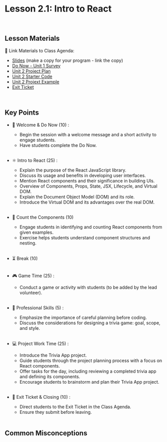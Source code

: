 # Lesson 2.1: Intro to React

<br>

## Lesson Materials

📖 Link Materials to Class Agenda:
- [Slides](https://docs.google.com/presentation/d/12DHAWTK9gPYoZkD0Ry_OHBCo38iJMjMYTNnqGum-hYk/edit?usp=sharing) (make a copy for your program - link the copy)
- [Do Now - Unit 1 Survey](https://forms.gle/Qr2GoYs7JqASyVwW8)
- [Unit 2 Project Plan](https://docs.google.com/document/d/19vMZ4mt0Qv0xn42BaK-Lo67ufpCPt2X0kvzaAU2UEGU/edit?usp=sharing)
- [Unit 2 Starter Code](https://github.com/itscodenation/flw2-trivia-23-24-starter)
- [Unit 2 Projext Example](https://csb-etsuz6.netlify.app/)
- [Exit Ticket](https://forms.gle/Wt63zfCcQvvWZ7c39)

<br>

## Key Points

- 👋 Welcome & Do Now (10) :
    - Begin the session with a welcome message and a short activity to engage students.
    - Have students complete the Do Now.<br><br>

- ⚛ Intro to React (25) :
    - Explain the purpose of the React JavaScript library.
    - Discuss its usage and benefits in developing user interfaces.
    - Mention React components and their significance in building UIs.
    - Overview of Components, Props, State, JSX, Lifecycle, and Virtual DOM.
    - Explain the Document Object Model (DOM) and its role.
    - Introduce the Virtual DOM and its advantages over the real DOM.<br><br>

- 🔢 Count the Components (10)
    - Engage students in identifying and counting React components from given examples.
    - Exercise helps students understand component structures and nesting.<br><br>

- ⏳ Break (10)<br><br>

- 🎮 Game Time (25) :
    - Conduct a game or activity with students (to be added by the lead volunteer).<br><br>

- 🧐 Professional Skills (5) :
    - Emphasize the importance of careful planning before coding.
    - Discuss the considerations for designing a trivia game: goal, scope, and style.<br><br>

- 💻 Project Work Time (25) :
    - Introduce the Trivia App project.
    - Guide students through the project planning process with a focus on React components.
    - Offer tasks for the day, including reviewing a completed trivia app and defining its components.
    - Encourage students to brainstorm and plan their Trivia App project.<br><br>

- 👋 Exit Ticket & Closing (10) :
    - Direct students to the Exit Ticket in the Class Agenda.
    - Ensure they submit before leaving.<br><br>


## Common Misconceptions
